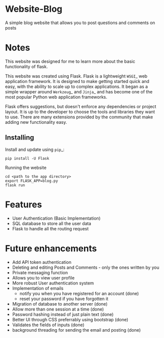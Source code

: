 # Website-Blog

A simple blog website that allows you to post questions and comments on posts

# Notes

This website was designed for me to learn more about the basic functionality of flask.

This website was created using Flask. Flask is a lightweight `WSGI`_ web application framework. It is designed
to make getting started quick and easy, with the ability to scale up to
complex applications. It began as a simple wrapper around `Werkzeug`_
and `Jinja`_ and has become one of the most popular Python web
application frameworks.

Flask offers suggestions, but doesn't enforce any dependencies or
project layout. It is up to the developer to choose the tools and
libraries they want to use. There are many extensions provided by the
community that make adding new functionality easy.


Installing
----------

Install and update using `pip`_:

    pip install -U Flask
    
Running the website

    cd <path to the app directory>
    export FLASK_APP=blog.py
    flask run
    
    
# Features

* User Authentication (Basic Implementation)
* SQL database to store all the user data
* Flask to handle all the routing request

# Future enhancements

* Add API token authentication
* Deleting and editing Posts and Comments - only the ones written by you
* Private messaging function
* Allows you to view user profile
* More robust User authentication system
* Implementation of emails
    * notify you when you have registered for an account (done)   
    * reset your password if you have forgotten it
* Migration of database to another server (done)
* Allow more than one session at a time (done)
* Password hashing instead of just plain text (done)
* Better UI through CSS preferrably using bootstrap (done)
* Validates the fields of inputs (done)
* background threading for sending the email and posting (done)

